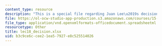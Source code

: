 ```yaml
---
content_type: resource
description: "This is a special file regarding Juan Lee\u2019s decision."
file: https://ol-ocw-studio-app-production.s3.amazonaws.com/courses/15-053-optimization-methods-in-management-science-spring-2013/b3c9ce6ccee21ea57927e8c525514026_lec18_decision.xlsx
file_type: application/vnd.openxmlformats-officedocument.spreadsheetml.sheet
resourcetype: Other
title: lec18_decision.xlsx
uid: b3c9ce6c-cee2-1ea5-7927-e8c525514026
---
```

